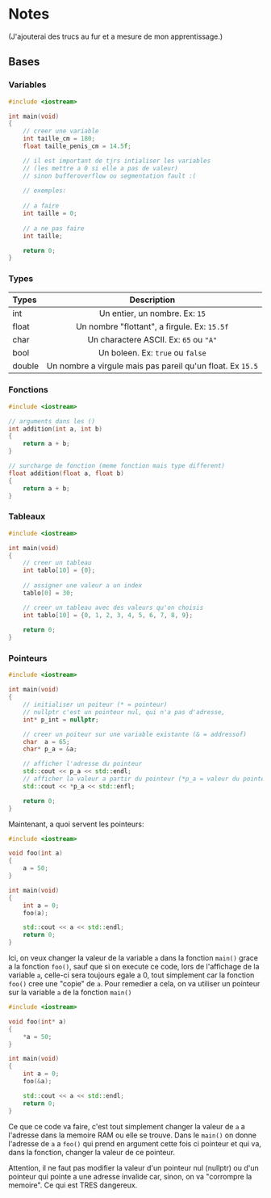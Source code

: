 # Notes

(J'ajouterai des trucs au fur et a mesure de mon apprentissage.)

## Bases

### Variables

```cpp
#include <iostream>

int main(void)
{
	// creer une variable
	int taille_cm = 180;
	float taille_penis_cm = 14.5f;

	// il est important de tjrs intialiser les variables
	// (les mettre a 0 si elle a pas de valeur)
	// sinon bufferoverflow ou segmentation fault :(
	
	// exemples:
	
	// a faire
	int taille = 0;
	
	// a ne pas faire
	int taille;

	return 0;
}
```

### Types

| Types | Description | 
|:--------------|:-------------:|
| int | Un entier, un nombre. Ex: `15`
| float | Un nombre "flottant", a firgule. Ex: `15.5f`
| char | Un charactere ASCII. Ex: `65` ou `"A"`
| bool | Un boleen. Ex: `true` ou `false`
| double | Un nombre a virgule mais pas pareil qu'un float. Ex `15.5`

### Fonctions

```cpp
#include <iostream>

// arguments dans les ()
int addition(int a, int b)
{
	return a + b;
}

// surcharge de fonction (meme fonction mais type different)
float addition(float a, float b)
{
	return a + b;
}

```

### Tableaux

```cpp
#include <iostream>

int main(void)
{
	// creer un tableau
	int tablo[10] = {0};
	
	// assigner une valeur a un index
	tablo[0] = 30;

	// creer un tableau avec des valeurs qu'on choisis
	int tablo[10] = {0, 1, 2, 3, 4, 5, 6, 7, 8, 9};
	
	return 0;
}
```

### Pointeurs

```cpp
#include <iostream>

int main(void)
{
	// initialiser un poiteur (* = pointeur)
	// nullptr c'est un pointeur nul, qui n'a pas d'adresse,
	int* p_int = nullptr;

	// creer un poiteur sur une variable existante (& = addressof)
	char  a = 65;
	char* p_a = &a;

	// afficher l'adresse du pointeur
	std::cout << p_a << std::endl;
	// afficher la valeur a partir du pointeur (*p_a = valeur du pointeur)
	std::cout << *p_a << std::enfl;

	return 0;
}
```

Maintenant, a quoi servent les pointeurs:

```cpp
#include <iostream>

void foo(int a)
{
	a = 50;
}

int main(void)
{
	int a = 0;
	foo(a);

	std::cout << a << std::endl;
	return 0;
}
```

Ici, on veux changer la valeur de la variable `a` dans la fonction `main()` grace a la fonction `foo()`, sauf que si on execute ce code, lors de l'affichage de la variable `a`, celle-ci sera toujours egale a 0, tout simplement car la fonction `foo()` cree une "copie" de `a`. Pour remedier a cela, on va utiliser un pointeur sur la variable `a` de la fonction `main()`

```cpp
#include <iostream>

void foo(int* a)
{
	*a = 50;
}

int main(void)
{
	int a = 0;
	foo(&a);

	std::cout << a << std::endl;
	return 0;
}
```

Ce que ce code va faire, c'est tout simplement changer la valeur de `a` a l'adresse dans la memoire RAM ou elle se trouve. Dans le `main()` on donne l'adresse de `a` a `foo()` qui prend en argument cette fois ci pointeur et qui va, dans la fonction, changer la valeur de ce pointeur.

Attention, il ne faut pas modifier la valeur d'un pointeur nul (nullptr) ou d'un pointeur qui pointe a une adresse invalide car, sinon, on va "corrompre la memoire". Ce qui est TRES dangereux.
